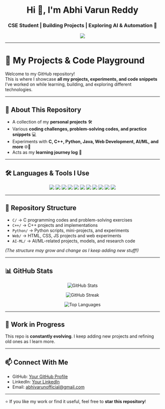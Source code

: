 <!-- Banner -->
<h1 align="center">Hi 👋, I'm Abhi Varun Reddy</h1>
<h3 align="center">CSE Student | Building Projects | Exploring AI & Automation 🚀</h3>

<p align="center">
  <img src="https://readme-typing-svg.herokuapp.com?size=24&color=F75C7E&center=true&vCenter=true&width=600&lines=First+Year+CSE+Student;Dreaming+to+Build+an+Automated+Drone+Delivery+System;Exploring+AI%2C+ML%2C+Web+Development;Lifelong+Learner+%26+Coder+💻" />
</p>

---

# 🚀 My Projects & Code Playground

Welcome to my GitHub repository!  
This is where I showcase **all my projects, experiments, and code snippets** I’ve worked on while learning, building, and exploring different technologies.  

---

## 📌 About This Repository
- A collection of my **personal projects** 🛠️  
- Various **coding challenges, problem-solving codes, and practice snippets** 💻  
- Experiments with **C, C++, Python, Java, Web Development, AI/ML, and more** 🌐🤖  
- Acts as my **learning journey log** 📒  

---

## 🛠️ Languages & Tools I Use  

<p align="center">
  <!-- Languages -->
  <img src="https://img.shields.io/badge/C-00599C?style=for-the-badge&logo=c&logoColor=white" />
  <img src="https://img.shields.io/badge/C++-004482?style=for-the-badge&logo=cplusplus&logoColor=white" />
  <img src="https://img.shields.io/badge/Python-3776AB?style=for-the-badge&logo=python&logoColor=white" />
  <img src="https://img.shields.io/badge/Java-ED8B00?style=for-the-badge&logo=openjdk&logoColor=white" />
  <img src="https://img.shields.io/badge/JavaScript-F7DF1E?style=for-the-badge&logo=javascript&logoColor=black" />
  <img src="https://img.shields.io/badge/HTML5-E34F26?style=for-the-badge&logo=html5&logoColor=white" />
  <img src="https://img.shields.io/badge/CSS3-1572B6?style=for-the-badge&logo=css3&logoColor=white" />
  
  <!-- Tools -->
  <img src="https://img.shields.io/badge/Git-F05033?style=for-the-badge&logo=git&logoColor=white" />
  <img src="https://img.shields.io/badge/GitHub-181717?style=for-the-badge&logo=github&logoColor=white" />
  <img src="https://img.shields.io/badge/VS%20Code-007ACC?style=for-the-badge&logo=visual-studio-code&logoColor=white" />
  <img src="https://img.shields.io/badge/Node.js-339933?style=for-the-badge&logo=nodedotjs&logoColor=white" />
</p>  

---

## 📂 Repository Structure
- `C/` → C programming codes and problem-solving exercises  
- `C++/` → C++ projects and implementations  
- `Python/` → Python scripts, mini-projects, and experiments  
- `Web/` → HTML, CSS, JS projects and web experiments  
- `AI-ML/` → AI/ML-related projects, models, and research code  

*(The structure may grow and change as I keep adding new stuff!)*  

---

## 📊 GitHub Stats  

<p align="center">
  <img src="https://github-readme-stats.vercel.app/api?username=abhivarun1&show_icons=true&theme=radical" alt="GitHub Stats" />
</p>

<p align="center">
  <img src="https://github-readme-streak-stats.herokuapp.com/?user=abhivarun1&theme=radical" alt="GitHub Streak" />
</p>

<p align="center">
  <img src="https://github-readme-stats.vercel.app/api/top-langs/?username=abhivarun1&layout=compact&theme=radical" alt="Top Languages" />
</p>  

---

## 🚧 Work in Progress
This repo is **constantly evolving**. I keep adding new projects and refining old ones as I learn more.  

---

## 📫 Connect With Me
- GitHub: [Your GitHub Profile](https://github.com/abhivarun1)  
- LinkedIn: [Your LinkedIn](https://linkedin.com/in/abhivarun)  
- Email: abhivarunofficial@gmail.com  

---

⭐ If you like my work or find it useful, feel free to **star this repository**!  
